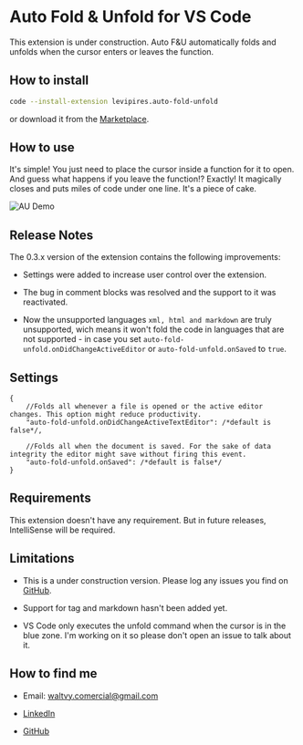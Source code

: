 # Auto Fold & Unfold for VS Code

This extension is under construction. Auto F&U automatically folds and unfolds when the cursor enters or leaves the function.

## How to install

```bash
code --install-extension levipires.auto-fold-unfold
```

or download it from the [Marketplace](https://marketplace.visualstudio.com/items?itemName=levipires.auto-fold-unfold#overview).

## How to use

It's simple! You just need to place the cursor inside a function for it to open. And guess what happens if you leave the function!? Exactly!
It magically closes and puts miles of code under one line. It's a piece of cake.

![AU Demo](https://raw.githubusercontent.com/levi-pires/auto-fold-unfold/master/images/demo.gif)

## Release Notes

The 0.3.x version of the extension contains the following improvements:

* Settings were added to increase user control over the extension.

* The bug in comment blocks was resolved and the support to it was reactivated.

* Now the unsupported languages `xml, html and markdown` are truly unsupported, wich means it won't fold the code in languages that are not supported - in case you set `auto-fold-unfold.onDidChangeActiveEditor` or `auto-fold-unfold.onSaved` to `true`.

## Settings

```jsonc
{
    //Folds all whenever a file is opened or the active editor changes. This option might reduce productivity.
    "auto-fold-unfold.onDidChangeActiveTextEditor": /*default is false*/,

    //Folds all when the document is saved. For the sake of data integrity the editor might save without firing this event.
    "auto-fold-unfold.onSaved": /*default is false*/
}
```

## Requirements

This extension doesn't have any requirement. But in future releases, IntelliSense will be required.

## Limitations

* This is a under construction version. Please log any issues you find on [GitHub](https://github.com/levi-pires/auto-fold-unfold/issues).

* Support for tag and markdown hasn't been added yet.

* VS Code only executes the unfold command when the cursor is in the blue zone. I'm working on it so please don't open an issue to talk about it.

## How to find me

* Email: waltvy.comercial@gmail.com

* [LinkedIn](https://www.linkedin.com/in/levi-pires-5a74331a6)

* [GitHub](https://www.github.com/levi-pires)